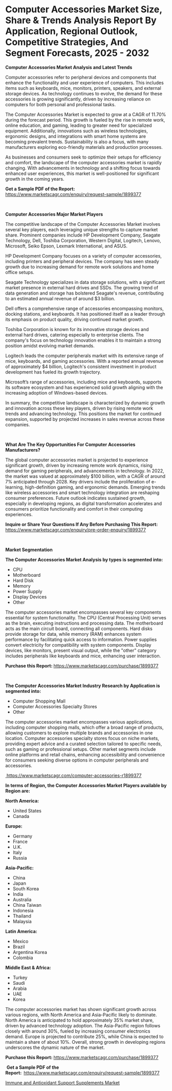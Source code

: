 <p><h1>Computer Accessories Market Size, Share & Trends Analysis Report By Application, Regional Outlook, Competitive Strategies, And Segment Forecasts, 2025 - 2032</h1></p><p><strong>Computer Accessories Market Analysis and Latest Trends</strong></p>
<p><p>Computer accessories refer to peripheral devices and components that enhance the functionality and user experience of computers. This includes items such as keyboards, mice, monitors, printers, speakers, and external storage devices. As technology continues to evolve, the demand for these accessories is growing significantly, driven by increasing reliance on computers for both personal and professional tasks.</p><p>The Computer Accessories Market is expected to grow at a CAGR of 11.70% during the forecast period. This growth is fueled by the rise in remote work, online education, and gaming, leading to greater need for specialized equipment. Additionally, innovations such as wireless technologies, ergonomic designs, and integrations with smart home systems are becoming prevalent trends. Sustainability is also a focus, with many manufacturers exploring eco-friendly materials and production processes.</p><p>As businesses and consumers seek to optimize their setups for efficiency and comfort, the landscape of the computer accessories market is rapidly changing. With advancements in technology and a shifting focus towards enhanced user experiences, this market is well-positioned for significant growth in the coming years.</p></p>
<p><strong>Get a Sample PDF of the Report:&nbsp;</strong> <a href="https://www.marketscagr.com/enquiry/request-sample/1899377?utm_campaign=2126&utm_medium=2&utm_source=Github&utm_content=ia&utm_term=10022025&utm_id=computer-accessories">https://www.marketscagr.com/enquiry/request-sample/1899377</a></p>
<p>&nbsp;</p>
<p><strong>Computer Accessories Major Market Players</strong></p>
<p><p>The competitive landscape of the Computer Accessories Market involves several key players, each leveraging unique strengths to capture market share. Prominent companies include HP Development Company, Seagate Technology, Dell, Toshiba Corporation, Western Digital, Logitech, Lenovo, Microsoft, Seiko Epson, Lexmark International, and ASUS.</p><p>HP Development Company focuses on a variety of computer accessories, including printers and peripheral devices. The company has seen steady growth due to increasing demand for remote work solutions and home office setups.</p><p>Seagate Technology specializes in data storage solutions, with a significant market presence in external hard drives and SSDs. The growing trend of data generation and storage has bolstered Seagate's revenue, contributing to an estimated annual revenue of around $3 billion.</p><p>Dell offers a comprehensive range of accessories encompassing monitors, docking stations, and keyboards. It has positioned itself as a leader through its emphasis on product quality, driving continued market growth.</p><p>Toshiba Corporation is known for its innovative storage devices and external hard drives, catering especially to enterprise clients. The company's focus on technology innovation enables it to maintain a strong position amidst evolving market demands.</p><p>Logitech leads the computer peripherals market with its extensive range of mice, keyboards, and gaming accessories. With a reported annual revenue of approximately $4 billion, Logitech's consistent investment in product development has fueled its growth trajectory.</p><p>Microsoft’s range of accessories, including mice and keyboards, supports its software ecosystem and has experienced solid growth aligning with the increasing adoption of Windows-based devices.</p><p>In summary, the competitive landscape is characterized by dynamic growth and innovation across these key players, driven by rising remote work trends and advancing technology. This positions the market for continued expansion, supported by projected increases in sales revenue across these companies.</p></p>
<p>&nbsp;</p>
<p><strong>What Are The Key Opportunities For Computer Accessories Manufacturers?</strong></p>
<p><p>The global computer accessories market is projected to experience significant growth, driven by increasing remote work dynamics, rising demand for gaming peripherals, and advancements in technology. In 2022, the market was valued at approximately $100 billion, with a CAGR of around 7% anticipated through 2028. Key drivers include the proliferation of e-learning, high-definition gaming, and ergonomic demands. Emerging trends like wireless accessories and smart technology integration are reshaping consumer preferences. Future outlook indicates sustained growth, especially in developing regions, as digital transformation accelerates and consumers prioritize functionality and comfort in their computing experiences.</p></p>
<p><strong>Inquire or Share Your Questions If Any Before Purchasing This Report:</strong> <a href="https://www.marketscagr.com/enquiry/pre-order-enquiry/1899377?utm_campaign=2126&utm_medium=2&utm_source=Github&utm_content=ia&utm_term=10022025&utm_id=computer-accessories">https://www.marketscagr.com/enquiry/pre-order-enquiry/1899377</a></p>
<p>&nbsp;</p>
<p><strong>Market Segmentation</strong></p>
<p><strong>The Computer Accessories Market Analysis by types is segmented into:</strong></p>
<p><ul><li>CPU</li><li>Motherboard</li><li>Hard Disk</li><li>Memory</li><li>Power Supply</li><li>Display Devices</li><li>Other</li></ul></p>
<p><p>The computer accessories market encompasses several key components essential for system functionality. The CPU (Central Processing Unit) serves as the brain, executing instructions and processing data. The motherboard acts as the main circuit board, connecting all components. Hard disks provide storage for data, while memory (RAM) enhances system performance by facilitating quick access to information. Power supplies convert electricity for compatibility with system components. Display devices, like monitors, present visual output, while the "other" category includes peripherals like keyboards and mice, enhancing user interaction.</p></p>
<p><strong>Purchase this Report:&nbsp;</strong><a href="https://www.marketscagr.com/purchase/1899377?utm_campaign=2126&utm_medium=2&utm_source=Github&utm_content=ia&utm_term=10022025&utm_id=computer-accessories">https://www.marketscagr.com/purchase/1899377</a></p>
<p>&nbsp;</p>
<p><strong>The Computer Accessories Market Industry Research by Application is segmented into:</strong></p>
<p><ul><li>Computer Shopping Mall</li><li>Computer Accessories Specialty Stores</li><li>Other</li></ul></p>
<p><p>The computer accessories market encompasses various applications, including computer shopping malls, which offer a broad range of products, allowing customers to explore multiple brands and accessories in one location. Computer accessories specialty stores focus on niche markets, providing expert advice and a curated selection tailored to specific needs, such as gaming or professional setups. Other market segments include online platforms and retail chains, enhancing accessibility and convenience for consumers seeking diverse options in computer peripherals and accessories.</p></p>
<p><a href="https://www.marketscagr.com/computer-accessories-r1899377?utm_campaign=2126&utm_medium=2&utm_source=Github&utm_content=ia&utm_term=10022025&utm_id=computer-accessories">&nbsp;https://www.marketscagr.com/computer-accessories-r1899377</a></p>
<p><strong>In terms of Region, the Computer Accessories Market Players available by Region are:</strong></p>
<p>
    <p> <strong> North America: </strong>
        <ul>
            <li>United States</li>
            <li>Canada</li>
        </ul>
        </p> 
    <p> <strong> Europe: </strong>
        <ul>
            <li>Germany</li>
            <li>France</li>
            <li>U.K.</li>
            <li>Italy</li>
            <li>Russia</li>
        </ul>
        </p> 
    <p> <strong> Asia-Pacific: </strong>
        <ul>
            <li>China</li>
            <li>Japan</li>
            <li>South Korea</li>
            <li>India</li>
            <li>Australia</li>
            <li>China Taiwan</li>
            <li>Indonesia</li>
            <li>Thailand</li>
            <li>Malaysia</li>
        </ul>
        </p> 
    <p> <strong> Latin America: </strong>
        <ul>
            <li>Mexico</li>
            <li>Brazil</li>
            <li>Argentina Korea</li>
            <li>Colombia</li>
        </ul>
        </p> 
    <p> <strong> Middle East & Africa: </strong>
        <ul>
            <li>Turkey</li>
            <li>Saudi</li>
            <li>Arabia</li>
            <li>UAE</li>
            <li>Korea</li>
        </ul>
    </p>
    </p>
<p><p>The computer accessories market has shown significant growth across various regions, with North America and Asia-Pacific likely to dominate. North America is anticipated to hold approximately 35% market share, driven by advanced technology adoption. The Asia-Pacific region follows closely with around 30%, fueled by increasing consumer electronics demand. Europe is projected to contribute 25%, while China is expected to maintain a share of about 10%. Overall, strong growth in developing regions underscores the dynamic nature of the market.</p></p>
<p><strong>Purchase this Report: </strong><a href="https://www.marketscagr.com/purchase/1899377?utm_campaign=2126&utm_medium=2&utm_source=Github&utm_content=ia&utm_term=10022025&utm_id=computer-accessories">https://www.marketscagr.com/purchase/1899377</a></p>
<p>&nbsp;<strong>Get a Sample PDF of the Report:&nbsp;&nbsp;</strong><a href="https://www.marketscagr.com/enquiry/request-sample/1899377?utm_campaign=2126&utm_medium=2&utm_source=Github&utm_content=ia&utm_term=10022025&utm_id=computer-accessories">https://www.marketscagr.com/enquiry/request-sample/1899377</a></p>
<p><strong></strong></p>
<p><p><a href="https://github.com/gukenneth26571/Market-Research-Report-List-1/blob/main/immune-and-antioxidant-support-supplements-market.md?utm_campaign=2126&utm_medium=2&utm_source=Github&utm_content=ia&utm_term=10022025&utm_id=computer-accessories">Immune and Antioxidant Support Supplements Market</a></p></p>